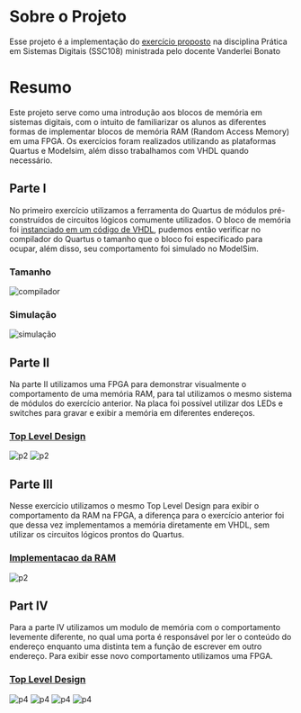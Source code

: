 # Sobre o Projeto
Esse projeto é a implementação do [exercício proposto](lab8.pdf) na disciplina Prática em Sistemas Digitais (SSC108) ministrada pelo docente Vanderlei Bonato 

# Resumo
Este projeto serve como uma introdução aos blocos de memória em sistemas digitais, com o intuito de familiarizar os alunos as diferentes formas de implementar blocos de memória RAM (Random Access Memory) em uma FPGA. Os exercícios foram realizados utilizando as plataformas Quartus e Modelsim, além disso trabalhamos com VHDL quando necessário. 

## Parte I
No primeiro exercício utilizamos a ferramenta do Quartus de módulos pré-construídos de circuitos lógicos comumente utilizados. O bloco de memória foi [instanciado em um código de VHDL](part1/part1.vhd), pudemos então verificar no compilador do Quartus o tamanho que o bloco foi especificado para ocupar, além disso, seu comportamento foi simulado no ModelSim.
### Tamanho
![compilador](part1/Compilacao_quartus.png)
### Simulação
![simulação](part1/Teste_ModelSim.png)

## Parte II
Na parte II utilizamos uma FPGA para demonstrar visualmente o comportamento de uma memória RAM, para tal utilizamos o mesmo sistema de módulos do exercício anterior. Na placa foi possível utilizar dos LEDs e switches para gravar e exibir a memória em diferentes endereços.
### [Top Level Design](part2/part2.vhd)
![p2](part2/Part2_01.png)
![p2](part2/Part2_02.png)

## Parte III
Nesse exercício utilizamos o mesmo Top Level Design para exibir o comportamento da RAM na FPGA, a diferença para o exercício anterior foi que dessa vez implementamos a memória diretamente em VHDL, sem utilizar os circuitos lógicos prontos do Quartus.
### [Implementacao da RAM](part3/ram32x4.vhd)
![p2](part3/Ram32x4.png)


## Part IV
Para a parte IV utilizamos um modulo de memória com o comportamento levemente diferente, no qual uma porta é responsável por ler o conteúdo do endereço enquanto uma distinta tem a função de escrever em outro endereço. Para exibir esse novo comportamento utilizamos uma FPGA.
### [Top Level Design](part4/part4.vhd)
![p4](part4/part4_01.png)
![p4](part4/part4_02.png)
![p4](part4/part4_03.png)
![p4](part4/part4_04.png)

